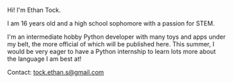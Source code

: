 Hi! I'm Ethan Tock.

I am 16 years old and a high school sophomore with a passion for STEM.

I'm an intermediate hobby Python developer with many toys and apps under my belt, the more official of which will be published here.
This summer, I would be very eager to have a Python internship to learn lots more about the language I am best at!

Contact:
tock.ethan.s@gmail.com

<!---
EthanTock/EthanTock is a ✨ special ✨ repository because its `README.md` (this file) appears on your GitHub profile.
You can click the Preview link to take a look at your changes.
--->
